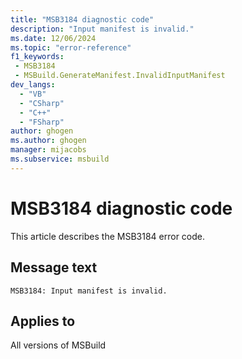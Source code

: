 ```yaml
---
title: "MSB3184 diagnostic code"
description: "Input manifest is invalid."
ms.date: 12/06/2024
ms.topic: "error-reference"
f1_keywords:
 - MSB3184
 - MSBuild.GenerateManifest.InvalidInputManifest
dev_langs:
  - "VB"
  - "CSharp"
  - "C++"
  - "FSharp"
author: ghogen
ms.author: ghogen
manager: mijacobs
ms.subservice: msbuild
---
```


# MSB3184 diagnostic code

<!-- :::ErrorDefinitionDescription::: -->
<!-- :::editable-content name="introDescription"::: -->
This article describes the MSB3184 error code.
<!-- :::editable-content-end::: -->

## Message text

```output
MSB3184: Input manifest is invalid.
```

<!-- :::editable-content name="postOutputDescription"::: -->
<!--
{StrBegin="MSB3184: "}
-->
<!-- :::editable-content-end::: -->
<!-- :::ErrorDefinitionDescription-end::: -->

## Applies to

All versions of MSBuild

